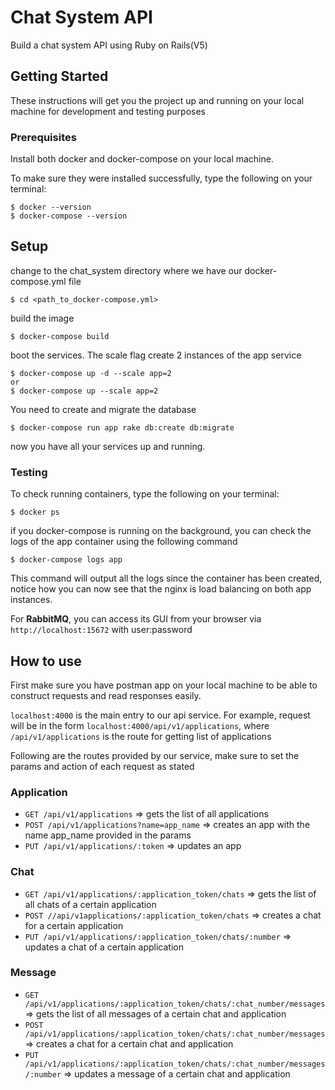 # Chat System API

Build a chat system API using Ruby on Rails(V5)

## Getting Started

These instructions will get you the project up and running on your local machine for development and testing purposes

### Prerequisites

Install both docker and docker-compose on your local machine.

To make sure they were installed successfully, type the following on your terminal:

```
$ docker --version
$ docker-compose --version
```



## Setup

change to the chat_system directory where we have our docker-compose.yml file
```
$ cd <path_to_docker-compose.yml>
```

build the image
```
$ docker-compose build
```

boot the services. The scale flag create 2 instances of the app service
```
$ docker-compose up -d --scale app=2
or
$ docker-compose up --scale app=2 
```

You need to create and migrate the database
```
$ docker-compose run app rake db:create db:migrate
```

now you have all your services up and running.

### Testing

To check running containers, type the following on your terminal:
```
$ docker ps
```

if you docker-compose is running on the background, you can check the logs of the app container using the following command
```
$ docker-compose logs app
```
This command will output all the logs since the container has been created, notice how you can now see that the nginx is load balancing on both app instances.

For __RabbitMQ__, you can access its GUI from your browser via `http://localhost:15672` with user:password

## How to use

First make sure you have postman app on your local machine to be able to construct requests and read responses easily.

`localhost:4000` is the main entry to our api service. For example, request will be in the form `localhost:4000/api/v1/applications`, where `/api/v1/applications` is the route for getting list of applications

Following are the routes provided by our service, make sure to set the params and action of each request as stated

### Application
* `GET /api/v1/applications` => gets the list of all applications
* `POST /api/v1/applications?name=app_name` => creates an app with the name app_name provided in the params
* `PUT /api/v1/applications/:token`  => updates an app

### Chat
* `GET /api/v1/applications/:application_token/chats` => gets the list of all chats of a certain application
* `POST //api/v1applications/:application_token/chats` => creates a chat for a certain application
* `PUT /api/v1/applications/:application_token/chats/:number`  => updates a chat of a certain application

### Message
* `GET /api/v1/applications/:application_token/chats/:chat_number/messages` => gets the list of all messages of a certain chat and application
* `POST /api/v1/applications/:application_token/chats/:chat_number/messages` => creates a chat for a certain chat and application
* `PUT /api/v1/applications/:application_token/chats/:chat_number/messages/:number`  => updates a message of a certain chat and application
